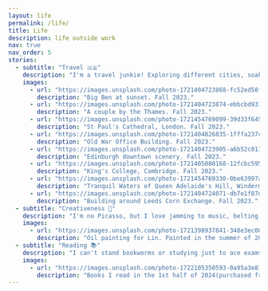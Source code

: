 ```yaml
---
layout: life
permalink: /life/
title: Life
description: life outside work
nav: true
nav_order: 5
stories:
  - subtitle: "Travel 🇬🇧"
    description: "I'm a travel junkie! Exploring different cities, soaking in natural wonders, and diving into new cultures give me a thrill. These adventures help me challenge my biases – because, hey, life's all about breaking out of those mental boxes. Traveling feels a lot like my first deep dive into the internet – full of surprises and excitement. I can't get enough of it!"
    images:
      - url: "https://images.unsplash.com/photo-1721404723868-fc52ed58ff63?q=80&w=4170&auto=format&fit=crop&ixlib=rb-4.0.3&ixid=M3wxMjA3fDB8MHxwaG90by1wYWdlfHx8fGVufDB8fHx8fA%3D%3D"
        description: "Big Ben at sunset. Fall 2023."
      - url: "https://images.unsplash.com/photo-1721404723874-ebbcbd9313f3?q=80&w=4170&auto=format&fit=crop&ixlib=rb-4.0.3&ixid=M3wxMjA3fDB8MHxwaG90by1wYWdlfHx8fGVufDB8fHx8fA%3D%3D"
        description: "A couple by the Thames. Fall 2023."
      - url: "https://images.unsplash.com/photo-1721454769099-39d33f645491?q=80&w=2970&auto=format&fit=crop&ixlib=rb-4.0.3&ixid=M3wxMjA3fDB8MHxwaG90by1wYWdlfHx8fGVufDB8fHx8fA%3D%3D"
        description: "St Paul's Cathedral, London. Fall 2023."
      - url: "https://images.unsplash.com/photo-1721404826835-1fffa237cd82?q=80&w=4170&auto=format&fit=crop&ixlib=rb-4.0.3&ixid=M3wxMjA3fDB8MHxwaG90by1wYWdlfHx8fGVufDB8fHx8fA%3D%3D"
        description: "Old War Office Building. Fall 2023."
      - url: "https://images.unsplash.com/photo-1721404723905-a6b52c811702?q=80&w=4170&auto=format&fit=crop&ixlib=rb-4.0.3&ixid=M3wxMjA3fDB8MHxwaG90by1wYWdlfHx8fGVufDB8fHx8fA%3D%3D"
        description: "Edinburgh downtown scenery. Fall 2023."
      - url: "https://images.unsplash.com/photo-1721405080168-12fcbc595ab0?q=80&w=4170&auto=format&fit=crop&ixlib=rb-4.0.3&ixid=M3wxMjA3fDB8MHxwaG90by1wYWdlfHx8fGVufDB8fHx8fA%3D%3D"
        description: "King's College, Cambridge. Fall 2023."
      - url: "https://images.unsplash.com/photo-1721454769330-0be63997a808?q=80&w=2970&auto=format&fit=crop&ixlib=rb-4.0.3&ixid=M3wxMjA3fDB8MHxwaG90by1wYWdlfHx8fGVufDB8fHx8fA%3D%3D"
        description: "Tranquil Waters of Queen Adelaide's Hill, Windermere. Fall 2023."
      - url: "https://images.unsplash.com/photo-1721404724071-db7e1f87dfa6?q=80&w=4287&auto=format&fit=crop&ixlib=rb-4.0.3&ixid=M3wxMjA3fDB8MHxwaG90by1wYWdlfHx8fGVufDB8fHx8fA%3D%3D"
        description: "Building around Leeds Corn Exchange. Fall 2023."
  - subtitle: "Creativeness 🤡"
    description: "I'm no Picasso, but I love jamming to music, belting out tunes, doodling, gaming, and messing around with quirky stuff. These hobbies make me feel creative and keep the stress at bay."
    images:
      - url: "https://images.unsplash.com/photo-1721398937841-348e3ec00442?q=80&w=3024&auto=format&fit=crop&ixlib=rb-4.0.3&ixid=M3wxMjA3fDB8MHxwaG90by1wYWdlfHx8fGVufDB8fHx8fA%3D%3D"
        description: "Oil painting for Lin. Painted in the summer of 2024."
  - subtitle: "Reading 📚"
    description: "I can't stand bookworms or studying just to ace exams. My reading tastes are pretty wide-ranging. I used to love novels, literature, biographies, and history books, but now I'm all about history, finance, economics, tech, and non-fiction bestsellers. I've been hooked on financial magazines for years and now get a kick out of world-class news with deep, objective reporting."
    images:
      - url: "https://images.unsplash.com/photo-1722105350593-0a95a3e81376?q=80&w=4280&auto=format&fit=crop&ixlib=rb-4.0.3&ixid=M3wxMjA3fDB8MHxwaG90by1wYWdlfHx8fGVufDB8fHx8fA%3D%3D"
        description: "Books I read in the 1st half of 2024(purchased from 3 countries), all worth reading."
---
```

